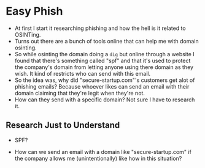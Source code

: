 # Easy Phish

* At first I start it researching phishing and how the hell is it related to OSINTing. 
* Turns out there are a bunch of tools online that can help me with domain osinting.
* So while osinting the domain doing a `dig` but online through a website I found that there's something called "spf" and that it's used to protect the company's domain from letting anyone using there domain as they wish. It kind of restricts who can send with this email.  
* So the idea was, why did "secure-startup.com"'s customers get alot of phishing emails? Because whoever likes can send an email with their domain claiming that they're legit when they're not.
* How can they send with a specific domain? Not sure I have to research it.



## Research Just to Understand
* SPF?

* How can we send an email with a domain like "secure-startup.com" if the company allows me (unintentionally) like how in this situation?